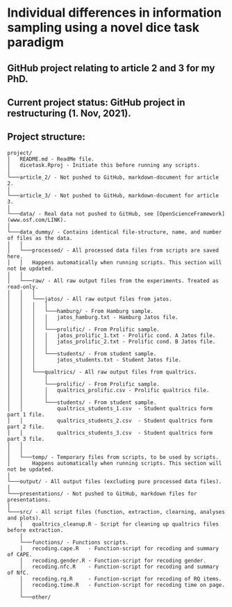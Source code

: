 # Individual differences in information sampling using a novel dice task paradigm

## GitHub project relating to article 2 and 3 for my PhD.

## Current project status: GitHub project in restructuring (1. Nov, 2021).

## Project structure:

    project/
    │   README.md - ReadMe file.
    │   dicetask.Rproj - Initiate this before running any scripts.  
    │
    └───article_2/ - Not pushed to GitHub, markdown-document for article 2.
    │
    └───article_3/ - Not pushed to GitHub, markdown-document for article 3.
    │
    └───data/ - Real data not pushed to GitHub, see [OpenScienceFramework](www.osf.com/LINK). 
    │
    └───data_dummy/ - Contains identical file-structure, name, and number of files as the data.
    │   │
    │   └───processed/ - All processed data files from scripts are saved here.
    │   │   Happens automatically when running scripts. This section will not be updated.
    │   │
    │   └───raw/ - All raw output files from the experiments. Treated as read-only.
    │   │   │
    │   │   └───jatos/ - All raw output files from jatos.
    │   │   │   │
    │   │   │   └───hamburg/ - From Hamburg sample.
    │   │   │   │   jatos_hamburg.txt - Hamburg Jatos file.
    │   │   │   │
    │   │   │   └───prolific/ - From Prolific sample.
    │   │   │   │   jatos_prolific_1.txt - Prolific cond. A Jatos file. 
    │   │   │   │   jatos_prolific_2.txt - Prolific cond. B Jatos file.
    │   │   │   │
    │   │   │   └───students/ - From student sample.
    │   │   │       jatos_students.txt - Student Jatos file.
    │   │   │
    │   │   └───qualtrics/ - All raw output files from qualtrics.
    │   │       │
    │   │       └───prolific/ - From Prolific sample.
    │   │       │   qualtrics_prolific.csv - Prolific qualtrics file.
    │   │       │
    │   │       └───students/ - From student sample.
    │   │           qualtrics_students_1.csv  - Student qualtrics form part 1 file.
    │   │           qualtrics_students_2.csv  - Student qualtrics form part 2 file.
    │   │           qualtrics_students_3.csv  - Student qualtrics form part 3 file.
    │   │
    │   │   
    │   └───temp/ - Temporary files from scripts, to be used by scripts.
    │       Happens automatically when running scripts. This section will not be updated.
    │
    └───output/ - All output files (excluding pure processed data files).
    │
    └───presentations/ - Not pushed to GitHub, markdown files for presentations.
    │
    └───src/ - All script files (function, extraction, clearning, analyses and plots).
        │   qualtrics_cleanup.R - Script for cleaning up qualtrics files before extraction.
        │
        └───functions/ - Functions scripts.
        │   recoding.cape.R   - Function-script for recoding and summary of CAPE.
        │   recoding.gender.R - Function-script for recoding gender. 
        │   recoding.nfc.R    - Function-script for recoding and summary of NfC.
        │   recoding.rq.R     - Function-script for recoding of RQ items.
        │   recoding.time.R   - Function-script for recoding time on page.
        │
        └───other/
